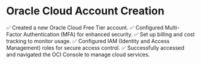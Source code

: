 # Oracle Cloud Account Creation

✅ Created a new Oracle Cloud Free Tier account.
✅ Configured Multi-Factor Authentication (MFA) for enhanced security.
✅ Set up billing and cost tracking to monitor usage.
✅ Configured IAM (Identity and Access Management) roles for secure access control.
✅ Successfully accessed and navigated the OCI Console to manage cloud services.
